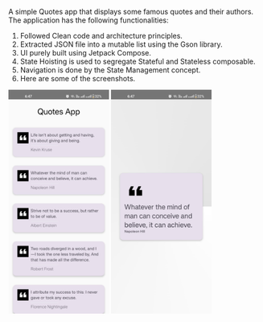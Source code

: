 A simple Quotes app that displays some famous quotes and their authors.
The application has the following functionalities:

1) Followed Clean code and architecture principles.
2) Extracted JSON file into a mutable list using the Gson library.
3) UI purely built using Jetpack Compose.
4) State Hoisting is used to segregate Stateful and Stateless composable.
5) Navigation is done by the State Management concept.
6) Here are some of the screenshots.
   
<img src="screenshot1.jpeg" width="200"/> <img src="screenshot2.jpeg" width="200"/>
